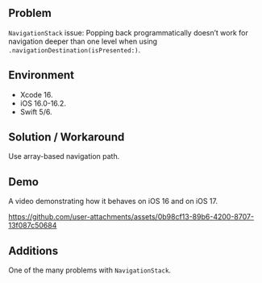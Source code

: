 ## Problem


`NavigationStack` issue: Popping back programmatically doesn’t work for navigation deeper than one level when using `.navigationDestination(isPresented:)`.


## Environment


- Xcode 16.
- iOS 16.0-16.2.
- Swift 5/6.


## Solution / Workaround


Use array-based navigation path.


## Demo


A video demonstrating how it behaves on iOS 16 and on iOS 17.


https://github.com/user-attachments/assets/0b98cf13-89b6-4200-8707-13f087c50684


## Additions


One of the many problems with `NavigationStack`.



